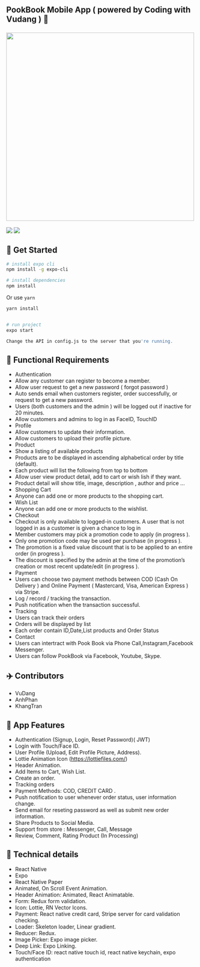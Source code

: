  
## PookBook Mobile App ( powered by Coding with Vudang ) 🚀

### <img width="500px" height="500px" src="https://scontent.fsgn2-1.fna.fbcdn.net/v/t1.6435-9/151284066_207254161142817_5812038792384707893_n.png?_nc_cat=105&ccb=1-3&_nc_sid=09cbfe&_nc_ohc=KAVSahpcm04AX_lEqGb&_nc_ht=scontent.fsgn2-1.fna&oh=f8f95fca5dcb99c3592f41127391cf3c&oe=609E2BB1" >
[![](https://img.shields.io/badge/Facebook-CodingwithVudang-blue)](https://www.facebook.com/codingwithvudang)
[![](https://img.shields.io/badge/Gmail-codingwithvudang@gmail.com-red)](mailto:codingwithvudang@gmail@gmail.com)

## 🚀 Get Started

```bash
# install expo cli
npm install -g expo-cli
```
``` bash
# install dependencies
npm install
```
Or use `yarn`
``` bash
yarn install
```
``` bash

# run project
expo start
```
``` bash
Change the API in config.js to the server that you're running. 
```
## 🚀 Functional Requirements
- Authentication
 - Allow any customer can register to become a member.
 - Allow user request to get a new password ( forgot password )
 - Auto sends email when customers register, order successfully, or request to get a new password.
 - Users (both customers and the admin ) will be logged out if inactive for 20 minutes. 
 - Allow customers and admins to log in as FaceID, TouchID
- Profile 
 - Allow customers to update their information.
 - Allow customers to upload their profile picture.
- Product
 - Show a listing of available products 
 - Products are to be displayed in ascending alphabetical order by title (default).
 - Each product will list the following from top to bottom
 - Allow user view product detail, add to cart or wish lish if they want.
 - Product detail will show title, image, description , author and price ...
- Shopping Cart
 - Anyone can add one or more products to the shopping cart.
- Wish List
 - Anyone can add one or more products to the wishlist.
- Checkout
 - Checkout is only available to logged-in customers. A user that is not logged in as a customer is given a chance to log in
 - Member customers may pick a promotion code to apply (in progress ).
 - Only one promotion code may be used per purchase (in progress ).
 - The promotion is a fixed value discount that is to be applied to an entire order (in progress ).
 - The discount is specified by the admin at the time of the promotion’s creation or most recent update/edit (in progress ).
- Payment
 - Users can choose two payment methods between COD (Cash On Delivery ) and Online Payment ( Mastercard, Visa, American Express ) via Stripe.
 - Log / record / tracking the transaction.
 - Push notification when the transaction successful.
- Tracking
 - Users can track their orders
 - Orders will be displayed by list
 - Each order contain ID,Date,List products and Order Status
- Contact
 - Users can intertract with Pook Book via Phone Call,Instagram,Facebook Messenger.
 - Users can follow PookBook via Facebook, Youtube, Skype.



## ✈️ Contributors
- VuDang
- AnhPhan
- KhangTran

## 🚀 App Features
- Authentication (Signup, Login, Reset Password)( JWT)
- Login with Touch/Face ID.
- User Profile (Upload, Edit Profile Picture, Address).
- Lottie Animation Icon (https://lottiefiles.com/)
- Header Animation.
- Add Items to Cart, Wish List.
- Create an order.
- Tracking orders
- Payment Methods:  COD, CREDIT CARD .
- Push notification to user whenever order status, user information change. 
- Send email for reseting password as well as submit new order information.
- Share Products to Social Media.
- Support from store : Messenger, Call, Message
- Review, Comment, Rating Product (In Processing)


## 🚀 Technical details
- React Native
- Expo 
- React Native Paper
- Animated, On Scroll Event Animation.
- Header Animation: Animated, React Animatable.
- Form: Redux form validation.
- Icon: Lottie, RN Vector Icons.
- Payment: React native credit card, Stripe server for card validation checking.
- Loader: Skeleton loader, Linear gradient.
- Reducer: Redux. 
- Image Picker: Expo image picker.
- Deep Link: Expo Linking.
- Touch/Face ID: react native touch id, react native keychain, expo authentication 





